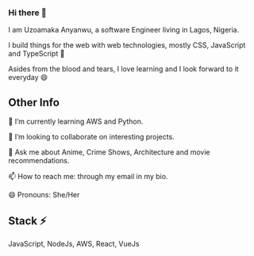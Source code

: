 ### Hi there 👋

I am Uzoamaka Anyanwu, a software Engineer living in Lagos, Nigeria.

I build things for the web with web technologies, mostly CSS, JavaScript and TypeScript :muscle:

Asides from the blood and tears, I love learning and I look forward to it everyday :smile:

## Other Info 
🌱 I’m currently learning AWS and Python.

👯 I’m looking to collaborate on interesting projects.

💬 Ask me about Anime, Crime Shows, Architecture and movie recommendations.

📫 How to reach me: through my email in my bio.

😄 Pronouns: She/Her

## Stack ⚡
JavaScript, NodeJs, AWS, React, VueJs

